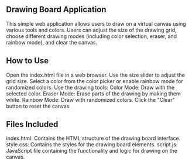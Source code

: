 ## Drawing Board Application
This simple web application allows users to draw on a virtual canvas using various tools and colors. Users can adjust the size of the drawing grid, choose different drawing modes (including color selection, eraser, and rainbow mode), and clear the canvas.

## How to Use
Open the index.html file in a web browser.
Use the size slider to adjust the grid size.
Select a color from the color picker or enable rainbow mode for randomized colors.
Use the drawing tools:
Color Mode: Draw with the selected color.
Eraser Mode: Erase parts of the drawing by making them white.
Rainbow Mode: Draw with randomized colors.
Click the "Clear" button to reset the canvas.

## Files Included
index.html: Contains the HTML structure of the drawing board interface.
style.css: Contains the styles for the drawing board elements.
script.js: JavaScript file containing the functionality and logic for drawing on the canvas.